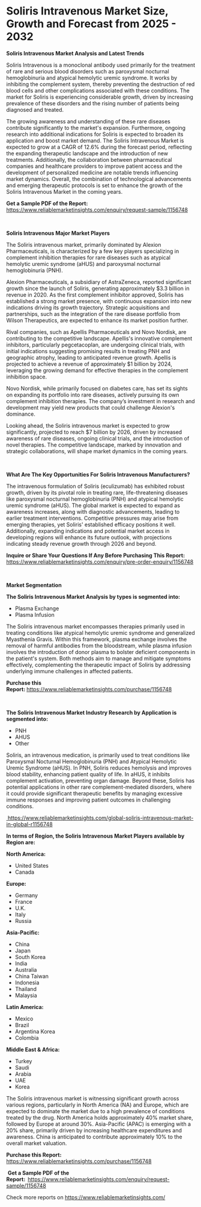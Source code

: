 <p><h1>Soliris Intravenous Market Size, Growth and Forecast from 2025 - 2032</h1></p><p><strong>Soliris Intravenous Market Analysis and Latest Trends</strong></p>
<p><p>Soliris Intravenous is a monoclonal antibody used primarily for the treatment of rare and serious blood disorders such as paroxysmal nocturnal hemoglobinuria and atypical hemolytic uremic syndrome. It works by inhibiting the complement system, thereby preventing the destruction of red blood cells and other complications associated with these conditions. The market for Soliris is experiencing considerable growth, driven by increasing prevalence of these disorders and the rising number of patients being diagnosed and treated. </p><p>The growing awareness and understanding of these rare diseases contribute significantly to the market's expansion. Furthermore, ongoing research into additional indications for Soliris is expected to broaden its application and boost market demand. The Soliris Intravenous Market is expected to grow at a CAGR of 12.6% during the forecast period, reflecting the expanding therapeutic landscape and the introduction of new treatments. Additionally, the collaboration between pharmaceutical companies and healthcare providers to improve patient access and the development of personalized medicine are notable trends influencing market dynamics. Overall, the combination of technological advancements and emerging therapeutic protocols is set to enhance the growth of the Soliris Intravenous Market in the coming years.</p></p>
<p><strong>Get a Sample PDF of the Report:&nbsp;</strong> <a href="https://www.reliablemarketinsights.com/enquiry/request-sample/1156748?utm_campaign=2943&utm_medium=2&utm_source=Github&utm_content=ia&utm_term=21032025&utm_id=soliris-intravenous">https://www.reliablemarketinsights.com/enquiry/request-sample/1156748</a></p>
<p>&nbsp;</p>
<p><strong>Soliris Intravenous Major Market Players</strong></p>
<p><p>The Soliris intravenous market, primarily dominated by Alexion Pharmaceuticals, is characterized by a few key players specializing in complement inhibition therapies for rare diseases such as atypical hemolytic uremic syndrome (aHUS) and paroxysmal nocturnal hemoglobinuria (PNH). </p><p>Alexion Pharmaceuticals, a subsidiary of AstraZeneca, reported significant growth since the launch of Soliris, generating approximately $3.3 billion in revenue in 2020. As the first complement inhibitor approved, Soliris has established a strong market presence, with continuous expansion into new indications driving its growth trajectory. Strategic acquisitions and partnerships, such as the integration of the rare disease portfolio from Wilson Therapeutics, are expected to enhance its market position further.</p><p>Rival companies, such as Apellis Pharmaceuticals and Novo Nordisk, are contributing to the competitive landscape. Apellis's innovative complement inhibitors, particularly pegcetacoplan, are undergoing clinical trials, with initial indications suggesting promising results in treating PNH and geographic atrophy, leading to anticipated revenue growth. Apellis is projected to achieve a revenue of approximately $1 billion by 2024, leveraging the growing demand for effective therapies in the complement inhibition space.</p><p>Novo Nordisk, while primarily focused on diabetes care, has set its sights on expanding its portfolio into rare diseases, actively pursuing its own complement inhibition therapies. The company’s investment in research and development may yield new products that could challenge Alexion's dominance.</p><p>Looking ahead, the Soliris intravenous market is expected to grow significantly, projected to reach $7 billion by 2026, driven by increased awareness of rare diseases, ongoing clinical trials, and the introduction of novel therapies. The competitive landscape, marked by innovation and strategic collaborations, will shape market dynamics in the coming years.</p></p>
<p>&nbsp;</p>
<p><strong>What Are The Key Opportunities For Soliris Intravenous Manufacturers?</strong></p>
<p><p>The intravenous formulation of Soliris (eculizumab) has exhibited robust growth, driven by its pivotal role in treating rare, life-threatening diseases like paroxysmal nocturnal hemoglobinuria (PNH) and atypical hemolytic uremic syndrome (aHUS). The global market is expected to expand as awareness increases, along with diagnostic advancements, leading to earlier treatment interventions. Competitive pressures may arise from emerging therapies, yet Soliris' established efficacy positions it well. Additionally, expanding indications and potential market access in developing regions will enhance its future outlook, with projections indicating steady revenue growth through 2026 and beyond.</p></p>
<p><strong>Inquire or Share Your Questions If Any Before Purchasing This Report:</strong> <a href="https://www.reliablemarketinsights.com/enquiry/pre-order-enquiry/1156748?utm_campaign=2943&utm_medium=2&utm_source=Github&utm_content=ia&utm_term=21032025&utm_id=soliris-intravenous">https://www.reliablemarketinsights.com/enquiry/pre-order-enquiry/1156748</a></p>
<p>&nbsp;</p>
<p><strong>Market Segmentation</strong></p>
<p><strong>The Soliris Intravenous Market Analysis by types is segmented into:</strong></p>
<p><ul><li>Plasma Exchange</li><li>Plasma Infusion</li></ul></p>
<p><p>The Soliris intravenous market encompasses therapies primarily used in treating conditions like atypical hemolytic uremic syndrome and generalized Myasthenia Gravis. Within this framework, plasma exchange involves the removal of harmful antibodies from the bloodstream, while plasma infusion involves the introduction of donor plasma to bolster deficient components in the patient's system. Both methods aim to manage and mitigate symptoms effectively, complementing the therapeutic impact of Soliris by addressing underlying immune challenges in affected patients.</p></p>
<p><strong>Purchase this Report:&nbsp;</strong><a href="https://www.reliablemarketinsights.com/purchase/1156748?utm_campaign=2943&utm_medium=2&utm_source=Github&utm_content=ia&utm_term=21032025&utm_id=soliris-intravenous">https://www.reliablemarketinsights.com/purchase/1156748</a></p>
<p>&nbsp;</p>
<p><strong>The Soliris Intravenous Market Industry Research by Application is segmented into:</strong></p>
<p><ul><li>PNH</li><li>AHUS</li><li>Other</li></ul></p>
<p><p>Soliris, an intravenous medication, is primarily used to treat conditions like Paroxysmal Nocturnal Hemoglobinuria (PNH) and Atypical Hemolytic Uremic Syndrome (aHUS). In PNH, Soliris reduces hemolysis and improves blood stability, enhancing patient quality of life. In aHUS, it inhibits complement activation, preventing organ damage. Beyond these, Soliris has potential applications in other rare complement-mediated disorders, where it could provide significant therapeutic benefits by managing excessive immune responses and improving patient outcomes in challenging conditions.</p></p>
<p><a href="https://www.reliablemarketinsights.com/global-soliris-intravenous-market-in-global-r1156748?utm_campaign=2943&utm_medium=2&utm_source=Github&utm_content=ia&utm_term=21032025&utm_id=soliris-intravenous">&nbsp;https://www.reliablemarketinsights.com/global-soliris-intravenous-market-in-global-r1156748</a></p>
<p><strong>In terms of Region, the Soliris Intravenous Market Players available by Region are:</strong></p>
<p>
    <p> <strong> North America: </strong>
        <ul>
            <li>United States</li>
            <li>Canada</li>
        </ul>
        </p> 
    <p> <strong> Europe: </strong>
        <ul>
            <li>Germany</li>
            <li>France</li>
            <li>U.K.</li>
            <li>Italy</li>
            <li>Russia</li>
        </ul>
        </p> 
    <p> <strong> Asia-Pacific: </strong>
        <ul>
            <li>China</li>
            <li>Japan</li>
            <li>South Korea</li>
            <li>India</li>
            <li>Australia</li>
            <li>China Taiwan</li>
            <li>Indonesia</li>
            <li>Thailand</li>
            <li>Malaysia</li>
        </ul>
        </p> 
    <p> <strong> Latin America: </strong>
        <ul>
            <li>Mexico</li>
            <li>Brazil</li>
            <li>Argentina Korea</li>
            <li>Colombia</li>
        </ul>
        </p> 
    <p> <strong> Middle East & Africa: </strong>
        <ul>
            <li>Turkey</li>
            <li>Saudi</li>
            <li>Arabia</li>
            <li>UAE</li>
            <li>Korea</li>
        </ul>
    </p>
    </p>
<p><p>The Soliris intravenous market is witnessing significant growth across various regions, particularly in North America (NA) and Europe, which are expected to dominate the market due to a high prevalence of conditions treated by the drug. North America holds approximately 40% market share, followed by Europe at around 30%. Asia-Pacific (APAC) is emerging with a 20% share, primarily driven by increasing healthcare expenditures and awareness. China is anticipated to contribute approximately 10% to the overall market valuation.</p></p>
<p><strong>Purchase this Report: </strong><a href="https://www.reliablemarketinsights.com/purchase/1156748?utm_campaign=2943&utm_medium=2&utm_source=Github&utm_content=ia&utm_term=21032025&utm_id=soliris-intravenous">https://www.reliablemarketinsights.com/purchase/1156748</a></p>
<p>&nbsp;<strong>Get a Sample PDF of the Report:&nbsp;&nbsp;</strong><a href="https://www.reliablemarketinsights.com/enquiry/request-sample/1156748?utm_campaign=2943&utm_medium=2&utm_source=Github&utm_content=ia&utm_term=21032025&utm_id=soliris-intravenous">https://www.reliablemarketinsights.com/enquiry/request-sample/1156748</a></p>
<p><strong></strong></p>
<p>Check more reports on <a href="https://www.reliablemarketinsights.com/?utm_campaign=2943&utm_medium=2&utm_source=Github&utm_content=ia&utm_term=21032025&utm_id=soliris-intravenous">https://www.reliablemarketinsights.com/</a></p>